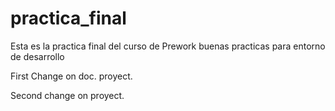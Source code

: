 # practica_final
Esta es la practica final del curso de Prework buenas practicas para entorno de desarrollo

First Change on doc. proyect.

Second change on proyect.
